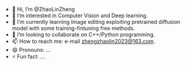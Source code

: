 - 👋 Hi, I’m @ZhaoLinZheng
- 👀 I’m interested in Computer Vision and Deep learning.
- 🌱 I’m currently learning Image editing exploiting pretrained diffusion model with some training-fintuning free methods.
- 💞️ I’m looking to collaborate on C++/Python programming.
- 📫 How to reach me: e-mail zhengzhaolin2023@163.com.
- 😄 Pronouns: ...
- ⚡ Fun fact: ...

<!---
ZhaoLinZheng/ZhaoLinZheng is a ✨ special ✨ repository because its `README.md` (this file) appears on your GitHub profile.
You can click the Preview link to take a look at your changes.
--->
